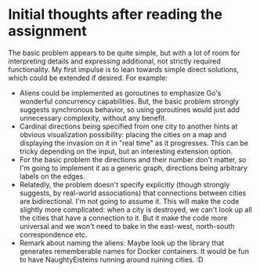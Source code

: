 # Initial thoughts after reading the assignment

The basic problem appears to be quite simple, but with a lot of room for interpreting details and
expressing additional, not strictly required functionality. My first impulse is to lean towards
simple direct solutions, which could be extended if desired. For example:

- Aliens could be implemented as goroutines to emphasize Go's wonderful concurrency capabilities.
  But, the basic problem strongly suggests synchronous behavior, so using goroutines would just
  add unnecessary complexity, without any benefit.
- Cardinal directions being specified from one city to another hints at obvious visualization
  possibility: placing the cities on a map and displaying the invasion on it in "real time" as
  it progresses. This can be tricky depending on the input, but an interesting extension option.
- For the basic problem the directions and their number don't matter, so I'm going to implement it
  as a generic graph, directions being arbitrary labels on the edges.
- Relatedly, the problem doesn't specify explicitly (though strongly suggests, by real-world
  associations) that connections between cities are bidirectional. I'm not going to assume it.
  This will make the code slightly more complicated: when a city is destroyed, we can't look up
  all the cities that have a connection to it. But it make the code more universal and we won't
  need to bake in the east-west, north-south correspondence etc.
- Remark about naming the aliens: Maybe look up the library that generates rememberable names for
  Docker containers. It would be fun to have NaughtyEisteins running around ruining cities. :D
